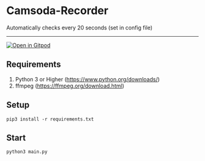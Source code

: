 # Camsoda-Recorder
Automatically checks every 20 seconds (set in config file)

---

[![Open in Gitpod](https://gitpod.io/button/open-in-gitpod.svg)](https://gitpod.io/#https://github.com/fnzeta/Camsoda-Recorder)


## Requirements

1. Python 3 or Higher (https://www.python.org/downloads/)
2. ffmpeg (https://ffmpeg.org/download.html)

## Setup

```shell
pip3 install -r requirements.txt
```

## Start

```shell
python3 main.py
```
